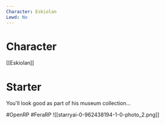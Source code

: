 ```yaml
---
Character: Eskiolan
Lewd: No
---
```

# Character
[[Eskiolan]]

# Starter
You'll look good as part of his museum collection...

#OpenRP #FeraRP
![[starryai-0-962438194-1-0-photo_2.png]]